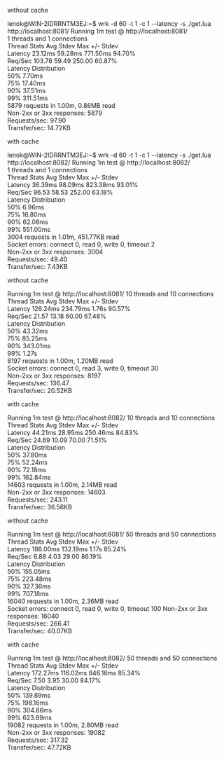 <p> without cache </p>
lenok@WIN-2IDRRNTM3EJ:~$ wrk -d 60 -t 1  -c 1 --latency -s ./get.lua http://localhost:8081/
Running 1m test @ http://localhost:8081/<br>
  1 threads and 1 connections <br> 
  Thread Stats   Avg      Stdev     Max   +/- Stdev <br>
    Latency    23.12ms   59.28ms 771.50ms   94.70% <br>
    Req/Sec   103.78     59.49   250.00     60.87% <br>
  Latency Distribution <br>
     50%    7.70ms <br>
     75%   17.40ms <br>
     90%   37.51ms <br>
     99%  311.51ms <br>
  5879 requests in 1.00m, 0.86MB read <br>
  Non-2xx or 3xx responses: 5879 <br>
Requests/sec:     97.90 <br>
Transfer/sec:     14.72KB <br>

<p> with cache </p>
lenok@WIN-2IDRRNTM3EJ:~$ wrk -d 60 -t 1  -c 1 --latency -s ./get.lua http://localhost:8082/
Running 1m test @ http://localhost:8082/ <br>
  1 threads and 1 connections <br>
  Thread Stats   Avg      Stdev     Max   +/- Stdev <br>
    Latency    36.39ms   98.09ms 823.38ms   93.01% <br>
    Req/Sec    96.53     58.53   252.00     63.18% <br>
  Latency Distribution <br>
     50%    6.96ms <br>
     75%   16.80ms <br>
     90%   62.08ms <br>
     99%  551.00ms <br>
  3004 requests in 1.01m, 451.77KB read <br>
  Socket errors: connect 0, read 0, write 0, timeout 2 <br>
  Non-2xx or 3xx responses: 3004 <br>
Requests/sec:     49.40 <br>
Transfer/sec:      7.43KB <br>


<p> without cache </p>
Running 1m test @ http://localhost:8081/
  10 threads and 10 connections <br>
  Thread Stats   Avg      Stdev     Max   +/- Stdev <br>
    Latency   126.24ms  234.79ms   1.76s    90.57% <br>
    Req/Sec    21.57     13.18    60.00     67.48% <br>
  Latency Distribution <br>
     50%   43.32ms <br>
     75%   85.25ms <br>
     90%  343.01ms <br>
     99%    1.27s <br>
  8197 requests in 1.00m, 1.20MB read <br>
  Socket errors: connect 0, read 3, write 0, timeout 30 <br>
  Non-2xx or 3xx responses: 8197 <br>
Requests/sec:    136.47 <br>
Transfer/sec:     20.52KB <br>

<p> with cache </p>
Running 1m test @ http://localhost:8082/
  10 threads and 10 connections <br>
  Thread Stats   Avg      Stdev     Max   +/- Stdev <br>
    Latency    44.21ms   28.95ms 250.46ms   84.83% <br>
    Req/Sec    24.69     10.09    70.00     71.51% <br>
  Latency Distribution <br>
     50%   37.80ms <br> 
     75%   52.24ms <br>
     90%   72.18ms <br>
     99%  162.84ms <br>
  14603 requests in 1.00m, 2.14MB read <br>
  Non-2xx or 3xx responses: 14603 <br>
Requests/sec:    243.11 <br>
Transfer/sec:     36.56KB <br>

<p> without cache </p>
Running 1m test @ http://localhost:8081/
  50 threads and 50 connections <br> 
  Thread Stats   Avg      Stdev     Max   +/- Stdev <br> 
    Latency   188.00ms  132.19ms   1.17s    85.24% <br> 
    Req/Sec     6.88      4.03    29.00     86.19% <br> 
  Latency Distribution <br> 
     50%  155.05ms <br> 
     75%  223.48ms <br> 
     90%  327.36ms <br> 
     99%  707.18ms <br> 
  16040 requests in 1.00m, 2.36MB read <br> 
  Socket errors: connect 0, read 0, write 0, timeout 100
  Non-2xx or 3xx responses: 16040 <br> 
Requests/sec:    266.41 <br> 
Transfer/sec:     40.07KB <br> 

<p> with cache </p>
Running 1m test @ http://localhost:8082/
  50 threads and 50 connections <br> 
  Thread Stats   Avg      Stdev     Max   +/- Stdev <br> 
    Latency   172.27ms  116.02ms 846.16ms   85.34% <br> 
    Req/Sec     7.50      3.95    30.00     84.17% <br> 
  Latency Distribution <br> 
     50%  139.89ms <br> 
     75%  198.16ms <br> 
     90%  304.86ms <br> 
     99%  623.69ms <br> 
  19082 requests in 1.00m, 2.80MB read <br> 
  Non-2xx or 3xx responses: 19082 <br> 
Requests/sec:    317.32 <br> 
Transfer/sec:     47.72KB <br> 